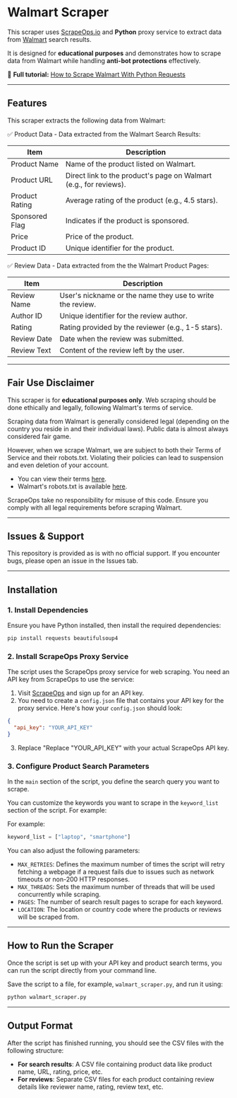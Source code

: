 # Walmart Scraper  

This scraper uses [ScrapeOps.io](https://scrapeops.io/) and **Python** proxy service to extract data from [Walmart](https://www.walmart.com/) search results.

It is designed for **educational purposes** and demonstrates how to scrape data from Walmart while handling **anti-bot protections** effectively.  

📖 **Full tutorial:** [How to Scrape Walmart With Python Requests](https://scrapeops.io/python-web-scraping-playbook/python-scrape-walmart/)

---

## Features  

This scraper extracts the following data from Walmart:


✅ Product Data - Data extracted from the Walmart Search Results:


| **Item**         | **Description**                                                    |
|------------------|--------------------------------------------------------------------|
| Product Name     | Name of the product listed on Walmart.                             |
| Product URL      | Direct link to the product's page on Walmart (e.g., for reviews).  |
| Product Rating   | Average rating of the product (e.g., 4.5 stars).                  |
| Sponsored Flag   | Indicates if the product is sponsored.                             |
| Price            | Price of the product.                                              |
| Product ID       | Unique identifier for the product.                                 |


✅ Review Data - Data extracted from the the Walmart Product Pages:

| **Item**         | **Description**                                                    |
|------------------|--------------------------------------------------------------------|
| Review Name      | User's nickname or the name they use to write the review.          |
| Author ID        | Unique identifier for the review author.                           |
| Rating           | Rating provided by the reviewer (e.g., 1-5 stars).                |
| Review Date      | Date when the review was submitted.                                |
| Review Text      | Content of the review left by the user.                            |


---

## Fair Use Disclaimer
This scraper is for **educational purposes only**. Web scraping should be done ethically and legally, following Walmart's terms of service.

Scraping data from Walmart is generally considered legal (depending on the country you reside in and their individual laws). Public data is almost always considered fair game.

However, when we scrape Walmart, we are subject to both their Terms of Service and their robots.txt. Violating their policies can lead to suspension and even deletion of your account.

- You can view their terms [here](https://www.walmart.com/help/article/walmart-com-terms-of-use/3b75080af40340d6bbd596f116fae5a0?gclsrc=aw.ds&adid=22222222254421687455&wmlspartner=wmtlabs&wl0=&wl1=g&wl2=c&wl3=314095497094&wl4=dsa-574015752130&wl5=9016897&wl6=&wl7=&wl8=&veh=sem&gad_source=1&gclid=Cj0KCQjwzva1BhD3ARIsADQuPnWM1IH4Fp2q1mbcg5hKi-uyOgm9teGz_bL4o449E1D568KME8qMPEYaAsLrEALw_wcB).
- Walmart's robots.txt is available [here](https://corporate.walmart.com/robots.txt).

ScrapeOps take no responsibility for misuse of this code. Ensure you comply with all legal requirements before scraping Walmart.

---

## Issues & Support
This repository is provided as is with no official support. If you encounter bugs, please open an issue in the Issues tab.

---

## Installation  

### 1. Install Dependencies  
Ensure you have Python installed, then install the required dependencies:  

```bash
pip install requests beautifulsoup4
```

### 2.  Install ScrapeOps Proxy Service
The script uses the ScrapeOps proxy service for web scraping. You need an API key from ScrapeOps to use the service:

1. Visit [ScrapeOps](https://scrapeops.io/) and sign up for an API key.
2. You need to create a `config.json` file that contains your API key for the proxy service. Here's how your `config.json` should look:

```json
{
  "api_key": "YOUR_API_KEY"
}
```

3. Replace "Replace "YOUR_API_KEY" with your actual ScrapeOps API key.




### 3. Configure Product Search Parameters
In the `main` section of the script, you define the search query you want to scrape. 

You can customize the keywords you want to scrape in the `keyword_list` section of the script. For example:


For example:

```python
keyword_list = ["laptop", "smartphone"]
```

You can also adjust the following parameters:

- `MAX_RETRIES`: Defines the maximum number of times the script will retry fetching a webpage if a request fails due to issues such as network timeouts or non-200 HTTP responses.
- `MAX_THREADS`: Sets the maximum number of threads that will be used concurrently while scraping.
- `PAGES`: The number of search result pages to scrape for each keyword.
- `LOCATION`: The location or country code where the products or reviews will be scraped from.


---

## How to Run the Scraper
Once the script is set up with your API key and product search terms, you can run the script directly from your command line.

Save the script to a file, for example, `walmart_scraper.py`, and run it using:


```bash
python walmart_scraper.py
```

---

## Output Format
After the script has finished running, you should see the CSV files with the following structure:

- **For search results**: A CSV file containing product data like product name, URL, rating, price, etc.
- **For reviews**: Separate CSV files for each product containing review details like reviewer name, rating, review text, etc.
